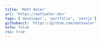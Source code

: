 ```yaml
---
title: 'Matt Waler'
url: 'https://mattwaler.dev'
tags: ['developer', 'portfolio', 'nextjs']
githubacct: 'https://github.com/mattwaler'
nsfw: false
rss: true
---
```

